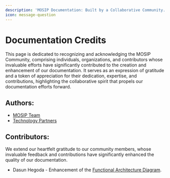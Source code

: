 ```yaml
---
description: 'MOSIP Documentation: Built by a Collaborative Community.'
icon: message-question
---
```


# Documentation Credits

This page is dedicated to recognizing and acknowledging the MOSIP Community, comprising individuals, organizations, and contributors whose invaluable efforts have significantly contributed to the creation and enhancement of our documentation. It serves as an expression of gratitude and a token of appreciation for their dedication, expertise, and contributions, highlighting the collaborative spirit that propels our documentation efforts forward.

## Authors:&#x20;

* [MOSIP Team](https://mosip.io/people)
* [Technology Partners](https://docs.mosip.io/1.2.0/community/contributions)

## Contributors:

We extend our heartfelt gratitude to our community members, whose invaluable feedback and contributions have significantly enhanced the quality of our documentation.

* Dasun Hegoda - Enhancement of the [Functional Architecture Diagram](https://docs.mosip.io/1.2.0/overview/architecture#high-level-reference-functional-architecture).

